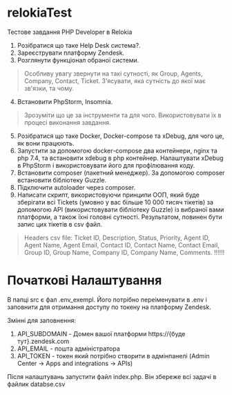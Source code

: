 # relokiaTest
Тестове завдання PHP Developer в Relokia
1. Розібратися що таке Help Desk система?.
2. Зареєструвати платформу Zendesk. 
3. Розглянути функціонал обраної системи.
  >Особливу увагу звернути на такі сутності, як Group, Agents, Company, Contact, Ticket. З'ясувати, яка сутність до якої має зв'язки, та чому. 
4. Встановити PhpStorm, Insomnia.
  >Зрозуміти що це за інструменти та для чого. Використовувати їх в процесі виконання завдання.
5. Розібратися що таке Docker, Docker-compose та xDebug, для чого це, як вони працюють.
6. Запустити за допомогою docker-compose два контейнери, nginx та php 7.4, та встановити xdebug в php контейнер. Налаштувати xDebug в PhpStorm і використовувати його для профілювання коду. 
7. Встановити composer (пакетний менеджер). За допомогою composer встановити бібліотеку Guzzle.
8. Підключити autoloader через composer.
9. Написати скрипт, використовуючи принципи ООП, який буде зберігати всі Tickets (умовно у вас більше 10 000 тисяч тікетів) за допомогою API (використовувати бібліотеку Guzzle) із вибраної вами платформи, а також їхні головні сутності. Результатом, повинен бути запис цих тікетів в csv файл. 
  > Headers csv file:
  > Ticket ID, Description, Status, Priority, Agent ID, Agent Name, Agent Email, Contact ID, Contact Name, Contact Email, Group ID, Group Name, Company ID, Company Name, Comments. !!!!!!

# Початкові Налаштування
В папці src є фал .env_exempl. Його потрібно переіменувати в .env і заповнити для отримання доступу по токену на платформу Zendesk. 

Змінні для заповнення:
1. API_SUBDOMAIN - Домен вашої платформи https://{буде тут}.zendesk.com
2. API_EMAIL - пошта адміністратора
3. API_TOKEN - токен який потрібно створити в адмінпанелі (Admin Center -> Apps and integrations -> APIs)

Після налаштувань запустити файл index.php. Він збереже всі задачі в файлик databse.csv


